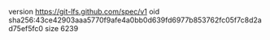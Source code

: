 version https://git-lfs.github.com/spec/v1
oid sha256:43ce42903aaa5770f9afe4a0bb0d639fd6977b853762fc05f7c8d2ad75ef5fc0
size 6239
